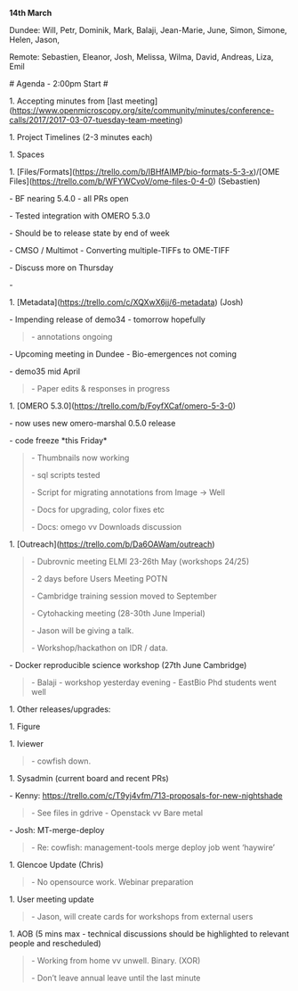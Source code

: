 **14th March**

Dundee: Will, Petr, Dominik, Mark, Balaji, Jean-Marie, June, Simon,
Simone, Helen, Jason,

Remote: Sebastien, Eleanor, Josh, Melissa, Wilma, David, Andreas, Liza,
Emil

\# Agenda - 2:00pm Start \#

1\. Accepting minutes from \[last
meeting\](https://www.openmicroscopy.org/site/community/minutes/conference-calls/2017/2017-03-07-tuesday-team-meeting)

1\. Project Timelines (2-3 minutes each)

1\. Spaces

1\.
\[Files/Formats\](https://trello.com/b/IBHfAIMP/bio-formats-5-3-x)/\[OME
Files\](https://trello.com/b/WFYWCvoV/ome-files-0-4-0) (Sebastien)

\- BF nearing 5.4.0 - all PRs open

\- Tested integration with OMERO 5.3.0

\- Should be to release state by end of week

\- CMSO / Multimot - Converting multiple-TIFFs to OME-TIFF

\- Discuss more on Thursday

\-

1\. \[Metadata\](https://trello.com/c/XQXwX6jj/6-metadata) (Josh)

\- Impending release of demo34 - tomorrow hopefully

> \- annotations ongoing

\- Upcoming meeting in Dundee - Bio-emergences not coming

\- demo35 mid April

> \- Paper edits & responses in progress

1\. \[OMERO 5.3.0\](https://trello.com/b/FoyfXCaf/omero-5-3-0)

\- now uses new omero-marshal 0.5.0 release

\- code freeze \*this Friday\*

> \- Thumbnails now working
>
> \- sql scripts tested
>
> \- Script for migrating annotations from Image -&gt; Well
>
> \- Docs for upgrading, color fixes etc
>
> \- Docs: omego vv Downloads discussion

1\. \[Outreach\](https://trello.com/b/Da6OAWam/outreach)

> \- Dubrovnic meeting ELMI 23-26th May (workshops 24/25)
>
> \- 2 days before Users Meeting POTN
>
> \- Cambridge training session moved to September
>
> \- Cytohacking meeting (28-30th June Imperial)
>
> \- Jason will be giving a talk.
>
> \- Workshop/hackathon on IDR / data.

\- Docker reproducible science workshop (27th June Cambridge)

> \- Balaji - workshop yesterday evening - EastBio Phd students went
> well

1\. Other releases/upgrades:

1\. Figure

1\. Iviewer

> \- cowfish down.

1\. Sysadmin (current board and recent PRs)

\- Kenny:
[<u>https://trello.com/c/T9yj4vfm/713-proposals-for-new-nightshade</u>](https://trello.com/c/T9yj4vfm/713-proposals-for-new-nightshade)

> \- See files in gdrive - Openstack vv Bare metal

\- Josh: MT-merge-deploy

> \- Re: cowfish: management-tools merge deploy job went ‘haywire’

1\. Glencoe Update (Chris)

> \- No opensource work. Webinar preparation

1\. User meeting update

> \- Jason, will create cards for workshops from external users

1\. AOB (5 mins max - technical discussions should be highlighted to
relevant people and rescheduled)

> \- Working from home vv unwell. Binary. (XOR)
>
> \- Don’t leave annual leave until the last minute
